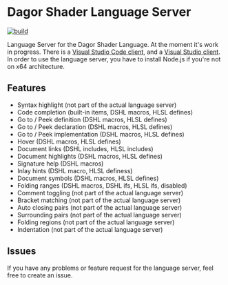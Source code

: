 # Dagor Shader Language Server

[![build](https://github.com/GaijinEntertainment/Dagor-Shader-Language-Server/actions/workflows/build.yml/badge.svg)](https://github.com/GaijinEntertainment/Dagor-Shader-Language-Server/actions/workflows/build.yml)

Language Server for the Dagor Shader Language. At the moment it's work in progress. There is a [Visual Studio Code client](https://github.com/GaijinEntertainment/Dagor-Shader-Language-Support-for-Visual-Studio-Code), and a [Visual Studio client](https://github.com/GaijinEntertainment/Dagor-Shader-Language-Support-for-Visual-Studio). In order to use the language server, you have to install Node.js if you're not on x64 architecture.

## Features

-   Syntax highlight (not part of the actual language server)
-   Code completion (built-in items, DSHL macros, HLSL defines)
-   Go to / Peek definition (DSHL macros, HLSL defines)
-   Go to / Peek declaration (DSHL macros, HLSL defines)
-   Go to / Peek implementation (DSHL macros, HLSL defines)
-   Hover (DSHL macros, HLSL defines)
-   Document links (DSHL includes, HLSL includes)
-   Document highlights (DSHL macros, HLSL defines)
-   Signature help (DSHL macros)
-   Inlay hints (DSHL macro, HLSL definess)
-   Document symbols (DSHL macros, HLSL defines)
-   Folding ranges (DSHL macros, DSHL ifs, HLSL ifs, disabled)
-   Comment toggling (not part of the actual language server)
-   Bracket matching (not part of the actual language server)
-   Auto closing pairs (not part of the actual language server)
-   Surrounding pairs (not part of the actual language server)
-   Folding regions (not part of the actual language server)
-   Indentation (not part of the actual language server)

## Issues

If you have any problems or feature request for the language server, feel free to create an issue.
